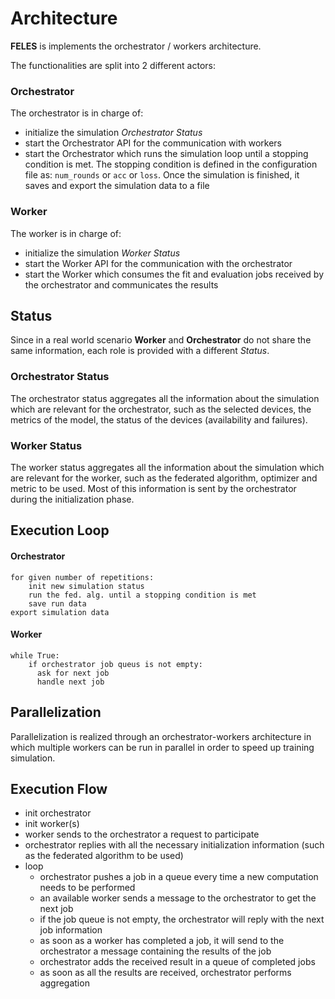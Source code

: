 # Architecture
**FELES** is implements the orchestrator / workers architecture.

The functionalities are split into 2 different actors:

### Orchestrator
The orchestrator is in charge of:
- initialize the simulation *Orchestrator Status*
- start the Orchestrator API for the communication with workers
- start the Orchestrator which runs the simulation loop until a stopping condition is met.
  The stopping condition is defined in the configuration file as:
  ```num_rounds``` or ```acc``` or ```loss```. Once the simulation is finished, it saves and export the simulation data to a file

### Worker
The worker is in charge of:
- initialize the simulation *Worker Status*
- start the Worker API for the communication with the orchestrator
- start the Worker which consumes the fit and evaluation jobs received by the orchestrator and communicates the results


## Status
Since in a real world scenario **Worker** and **Orchestrator** do not share the same information, each role
is provided with a different *Status*.

### Orchestrator Status
The orchestrator status aggregates all the information about the simulation which are relevant for the orchestrator, 
such as the selected devices, the metrics of the model, the status of the devices (availability and failures).

### Worker Status
The worker status aggregates all the information about the simulation which are relevant for the worker, such as 
the federated algorithm, optimizer and metric to be used. Most of this information is sent by the orchestrator during
the initialization phase.


## Execution Loop

#### Orchestrator

```
for given number of repetitions:
    init new simulation status
    run the fed. alg. until a stopping condition is met
    save run data
export simulation data
```

#### Worker

```
while True:
    if orchestrator job queus is not empty:
      ask for next job
      handle next job
```


## Parallelization
Parallelization is realized through an orchestrator-workers architecture in which multiple workers 
can be run in parallel in order to speed up training simulation.

## Execution Flow

- init orchestrator
- init worker(s)
- worker sends to the orchestrator a request to participate
- orchestrator replies with all the necessary initialization information (such as the federated algorithm to be used)
- loop
  - orchestrator pushes a job in a queue every time a new computation needs to be performed
  - an available worker sends a message to the orchestrator to get the next job 
  - if the job queue is not empty, the orchestrator will reply with the next job information
  - as soon as a worker has completed a job, it will send to the orchestrator a message containing the results 
  of the job
  - orchestrator adds the received result in a queue of completed jobs
  - as soon as all the results are received, orchestrator performs aggregation